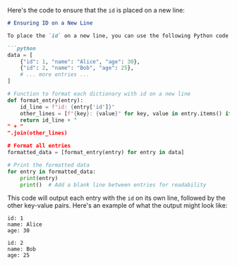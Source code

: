 Here's the code to ensure that the `id` is placed on a new line:

```markdown
# Ensuring ID on a New Line

To place the `id` on a new line, you can use the following Python code snippet. This example assumes you're working with a list of dictionaries where each dictionary contains an `id` key among other keys.

```python
data = [
    {"id": 1, "name": "Alice", "age": 30},
    {"id": 2, "name": "Bob", "age": 25},
    # ... more entries ...
]

# Function to format each dictionary with id on a new line
def format_entry(entry):
    id_line = f"id: {entry['id']}"
    other_lines = [f"{key}: {value}" for key, value in entry.items() if key != 'id']
    return id_line + "
" + "
".join(other_lines)

# Format all entries
formatted_data = [format_entry(entry) for entry in data]

# Print the formatted data
for entry in formatted_data:
    print(entry)
    print()  # Add a blank line between entries for readability
```

This code will output each entry with the `id` on its own line, followed by the other key-value pairs. Here's an example of what the output might look like:

```
id: 1
name: Alice
age: 30

id: 2
name: Bob
age: 25
```

